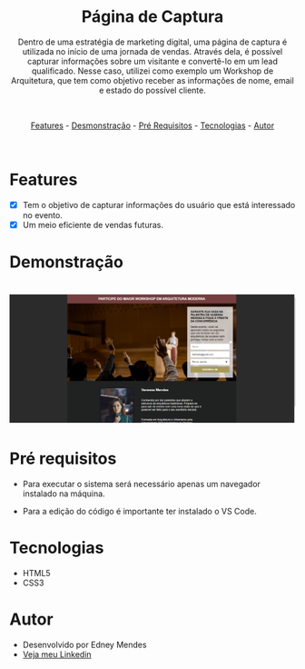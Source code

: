 <div align="center">
<h1>Página de Captura</h1>
</div>

<p align="center">Dentro de uma estratégia de marketing digital, uma página de captura é utilizada no início de uma jornada de vendas. Através dela, é possível capturar informações sobre um visitante e convertê-lo em um lead qualificado. Nesse caso, utilizei como exemplo um Workshop de Arquitetura, que tem como objetivo receber as informações de nome, email e estado do possível cliente. </p>

<br>

<p align="center">
    <a href="#Features">Features</a> -
    <a href="#Demonstração">Desmonstração</a> -
    <a href="#Pré-requisitos">Pré Requisitos</a> -
    <a href="#tecnologias">Tecnologias</a> -
    <a href="#autor">Autor</a> 
</p>

<br>

# Features
- [x] Tem o objetivo de capturar informações do usuário que está interessado no evento.
- [x] Um meio eficiente de vendas futuras.

# Demonstração

<h1 align="center">
    <img alt="GIF" title="Gif Readme" src="./gif/ReadmeGif.gif" />
</h1>

# Pré requisitos

- Para executar o sistema será necessário apenas um navegador instalado na máquina.</p>

- Para a edição do código é importante ter instalado o VS Code.

# Tecnologias

- HTML5
- CSS3


# Autor

- Desenvolvido por Edney Mendes
- [Veja meu Linkedin](https://www.linkedin.com/in/edney-mendes-372545224/)
